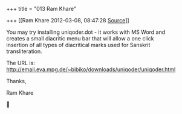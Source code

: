 +++
title = "013 Ram Khare"

+++
[[Ram Khare	2012-03-08, 08:47:28 [Source](https://groups.google.com/g/samskrita/c/hKTUrF6zhos)]]



You may try installing uniqoder.dot - it works with MS Word and  
creates a small diacritic menu bar that will allow a one click  
insertion of all types of diacritical marks used for Sanskrit  
transliteration.

The URL is: <http://email.eva.mpg.de/~bibiko/downloads/uniqoder/uniqoder.html>

Thanks,

Ram Khare



